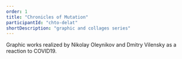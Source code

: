 ```yaml
---
order: 1
title: "Chronicles of Mutation"
participantId: "chto-delat"
shortDescription: "graphic and collages series"
---
```


Graphic works realized by Nikolay Oleynikov and Dmitry Vilensky as a reaction to COVID19. 
